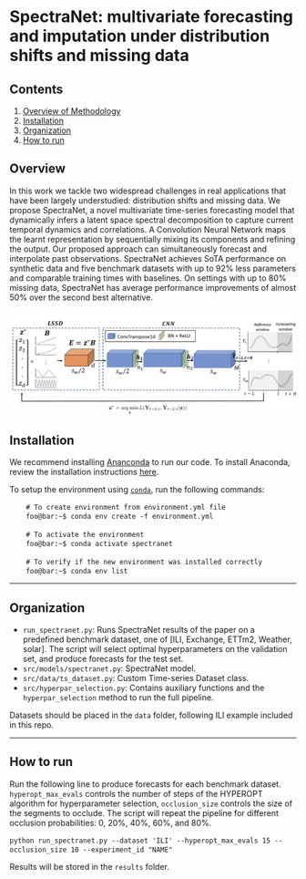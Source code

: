 # SpectraNet: multivariate forecasting and imputation under distribution shifts and missing data

## Contents

1. [Overview of Methodology](#methodology) 
2. [Installation](#installation)
3. [Organization](#files)
4. [How to run](#usage)

<!-- <a id="methodology"></a> -->
## Overview

In this work we tackle two widespread challenges in real applications that have been largely understudied: distribution shifts and missing data. We propose SpectraNet, a novel multivariate time-series forecasting model that dynamically infers a latent space spectral decomposition to capture current temporal dynamics and correlations. A Convolution Neural Network maps the learnt representation by sequentially mixing its components and refining the output. Our proposed approach can simultaneously forecast and interpolate past observations. SpectraNet achieves SoTA performance on synthetic data and five benchmark datasets with up to 92% less parameters and comparable training times with baselines. On settings with up to 80% missing data, SpectraNet has average performance improvements of almost 50% over the second best alternative.

<div style="text-align:center">
<img src="./images/spectranet.png" width="700">
</div>

<!-- <a id="installation"></a> -->
## Installation

We recommend installing [Ananconda](https://conda.io/projects/conda/en/latest/index.html) to run our code. To install Anaconda, review the installation instructions [here](https://docs.anaconda.com/anaconda/install/). 

To setup the environment using [`conda`](https://conda.io/projects/conda/en/latest/index.html), run the following commands:

```console
    # To create environment from environment.yml file
    foo@bar:~$ conda env create -f environment.yml
    
    # To activate the environment
    foo@bar:~$ conda activate spectranet 
    
    # To verify if the new environment was installed correctly
    foo@bar:~$ conda env list 

```

----

<!-- <a id="files"></a> -->
## Organization

* `run_spectranet.py`: Runs SpectraNet results of the paper on a predefined benchmark dataset, one of [ILI, Exchange, ETTm2, Weather, solar]. The script will select optimal hyperparameters on the validation set, and produce forecasts for the test set.
* `src/models/spectranet.py`: SpectraNet model.
* `src/data/ts_dataset.py`: Custom Time-series Dataset class.
* `src/hyperpar_selection.py`: Contains auxiliary functions and the `hyperpar_selection` method to run the full pipeline.

Datasets should be placed in the `data` folder, following ILI example included in this repo.

----

<!-- <a id="usage"></a> -->
## How to run

Run the following line to produce forecasts for each benchmark dataset. `hyperopt_max_evals` controls the number of steps of the HYPEROPT algorithm for hyperparameter selection, `occlusion_size` controls the size of the segments to occlude. The script will repeat the pipeline for different occlusion probabilities: 0, 20%, 40%, 60%, and 80%.

```console
python run_spectranet.py --dataset 'ILI' --hyperopt_max_evals 15 --occlusion_size 10 --experiment_id "NAME"
```

Results will be stored in the `results` folder.